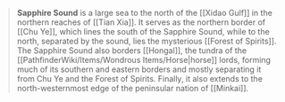 > **Sapphire Sound** is a large sea to the north of the [[Xidao Gulf]] in the northern reaches of [[Tian Xia]]. It serves as the northern border of [[Chu Ye]], which lines the south of the Sapphire Sound, while to the north, separated by the sound, lies the mysterious [[Forest of Spirits]]. The Sapphire Sound also borders [[Hongal]], the tundra of the [[PathfinderWiki/Items/Wondrous Items/Horse|horse]] lords, forming much of its southern and eastern borders and mostly separating it from Chu Ye and the Forest of Spirits. Finally, it also extends to the north-westernmost edge of the peninsular nation of [[Minkai]].








